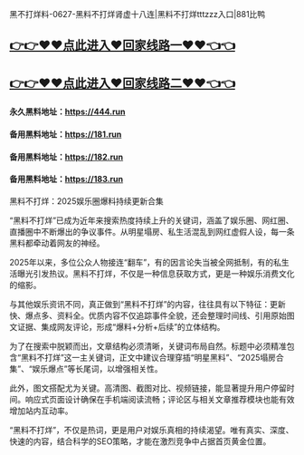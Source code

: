 黑不打烊料-0627-黑料不打烊肾虚十八连|黑料不打烊tttzzz入口|881比鸭

## [👉👉♥♥点此进入♥回家线路一♥♥👈👈](https://unpkg.com/182run/index.html)
## [👉👉♥♥点此进入♥回家线路二♥♥👈👈](https://unpkg.com/182-1run/index.html)

#### 永久黑料地址：https://444.run
#### 备用黑料地址：https://181.run
#### 备用黑料地址：https://182.run
#### 备用黑料地址：https://183.run

黑料不打烊：2025娱乐圈爆料持续更新合集

“黑料不打烊”已成为近年来搜索热度持续上升的关键词，涵盖了娱乐圈、网红圈、直播圈中不断爆出的争议事件。从明星塌房、私生活混乱到网红虚假人设，每一条黑料都牵动着网友的神经。

2025年以来，多位公众人物接连“翻车”，有的因言论失当被全网抵制，有的私生活曝光引发热议。黑料不打烊，不仅是一种信息获取方式，更是一种娱乐消费文化的缩影。

与其他娱乐资讯不同，真正做到“黑料不打烊”的内容，往往具有以下特征：更新快、爆点多、资料全。优质内容不仅追踪事件全貌，还会整理时间线、引用原始图文证据、集成网友评论，形成“爆料+分析+后续”的立体结构。

为了在搜索中脱颖而出，文章结构必须清晰，关键词布局自然。标题中必须精准包含“黑料不打烊”这一主关键词，正文中建议合理穿插“明星黑料”、“2025塌房合集”、“娱乐爆点”等长尾词，以增强相关性。

此外，图文搭配尤为关键。高清图、截图对比、视频链接，能显著提升用户停留时间。响应式页面设计确保在手机端阅读流畅；评论区与相关文章推荐模块也能有效增加站内互动率。

“黑料不打烊”，不仅是热词，更是用户对娱乐真相的持续渴望。唯有真实、深度、快速的内容，结合科学的SEO策略，才能在激烈竞争中占据首页黄金位置。
